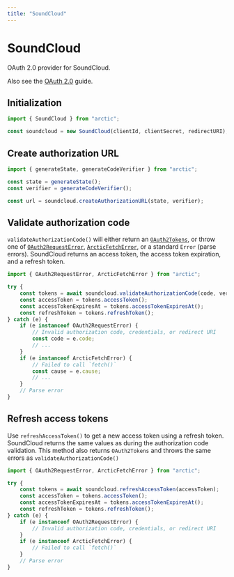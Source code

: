 ```yaml
---
title: "SoundCloud"
---
```


# SoundCloud

OAuth 2.0 provider for SoundCloud.

Also see the [OAuth 2.0](/guides/oauth2) guide.

## Initialization

```ts
import { SoundCloud } from "arctic";

const soundcloud = new SoundCloud(clientId, clientSecret, redirectURI);
```

## Create authorization URL

```ts
import { generateState, generateCodeVerifier } from "arctic";

const state = generateState();
const verifier = generateCodeVerifier();

const url = soundcloud.createAuthorizationURL(state, verifier);
```

## Validate authorization code

`validateAuthorizationCode()` will either return an [`OAuth2Tokens`](/reference/main/OAuth2Tokens), or throw one of [`OAuth2RequestError`](/reference/main/OAuth2RequestError), [`ArcticFetchError`](/reference/main/ArcticFetchError), or a standard `Error` (parse errors). SoundCloud returns an access token, the access token expiration, and a refresh token.

```ts
import { OAuth2RequestError, ArcticFetchError } from "arctic";

try {
	const tokens = await soundcloud.validateAuthorizationCode(code, verifier);
	const accessToken = tokens.accessToken();
	const accessTokenExpiresAt = tokens.accessTokenExpiresAt();
	const refreshToken = tokens.refreshToken();
} catch (e) {
	if (e instanceof OAuth2RequestError) {
		// Invalid authorization code, credentials, or redirect URI
		const code = e.code;
		// ...
	}
	if (e instanceof ArcticFetchError) {
		// Failed to call `fetch()`
		const cause = e.cause;
		// ...
	}
	// Parse error
}
```

## Refresh access tokens

Use `refreshAccessToken()` to get a new access token using a refresh token. SoundCloud returns the same values as during the authorization code validation. This method also returns `OAuth2Tokens` and throws the same errors as `validateAuthorizationCode()`

```ts
import { OAuth2RequestError, ArcticFetchError } from "arctic";

try {
	const tokens = await soundcloud.refreshAccessToken(accessToken);
	const accessToken = tokens.accessToken();
	const accessTokenExpiresAt = tokens.accessTokenExpiresAt();
	const refreshToken = tokens.refreshToken();
} catch (e) {
	if (e instanceof OAuth2RequestError) {
		// Invalid authorization code, credentials, or redirect URI
	}
	if (e instanceof ArcticFetchError) {
		// Failed to call `fetch()`
	}
	// Parse error
}
```
